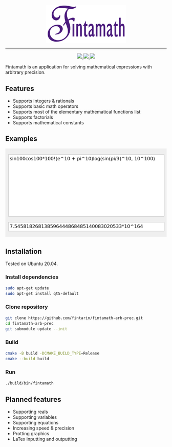 <p align="center">
  <img src="./docs/images/logo.png" alt="drawing" width="250"/>
</p>

---

<p align="center">
  <a href="https://github.com/fintarin/fintamath-arb-prec/actions/workflows/ci-build.yml">
    <img src="https://github.com/fintarin/fintamath-arb-prec/actions/workflows/ci-build.yml/badge.svg"/>
  </a>

  <a href="https://sonarcloud.io/summary/new_code?id=fintarin_fintamath-arb-prec">
    <img src="https://sonarcloud.io/api/project_badges/measure?project=fintarin_fintamath-arb-prec&metric=alert_status"/>
  </a>

  <a href="https://codecov.io/gh/fintarin/fintamath-arb-prec">
    <img src="https://codecov.io/gh/fintarin/fintamath-arb-prec/branch/master/graph/badge.svg?token=JL6F07XOK7"/>
  </a>
</p>

Fintamath is an application for solving mathematical expressions with arbitrary precision.

## Features

* Supports integers & rationals
* Supports basic math operators
* Supports most of the elementary mathematical functions list
* Supports factorials
* Supports mathematical constants

## Examples

<p align="center">
  <img src="./docs/images/example.png" alt="drawing""/>
</p>


## Installation

Tested on Ubuntu 20.04.

### Install dependencies

```sh
sudo apt-get update
sudo apt-get install qt5-default
```

### Clone repository

```sh
git clone https://github.com/fintarin/fintamath-arb-prec.git
cd fintamath-arb-prec
git submodule update --init
```

### Build

```sh
cmake -B build -DCMAKE_BUILD_TYPE=Release
cmake --build build
```

### Run

```sh
./build/bin/fintamath
```

## Planned features

* Supporting reals
* Supporting variables
* Supporting equations
* Increasing speed & precision
* Protting graphics
* LaTex inputting and outputting
